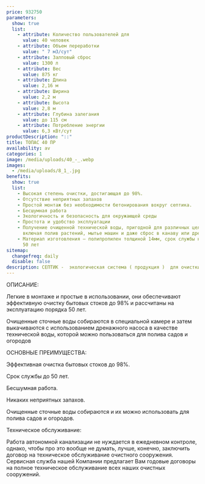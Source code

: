 ```yaml
---
price: 932750
parameters:
  show: true
  list:
    - attribute: Количество пользователей для
      value: 40 человек
    - attribute: Объем переработки
      value: " 7 м3/сут"
    - attribute: Залповый сброс
      value: 1300 л
    - attribute: Вес
      value: 875 кг
    - attribute: Длина
      value: 2,16 м
    - attribute: Ширина
      value: 2,2 м
    - attribute: Высота
      value: 2,8 м
    - attribute: Глубина залегания
      value: до 115 см
    - attribute: Потреблeние энергии
      value: 6,3 кВт/сут
productDescription: "::"
title: ТОПАС 40 ПР
availability: av
categories: 1
image: /media/uploads/40_-_.webp
images:
  - /media/uploads/8_1_.jpg
benefits:
  show: true
  list:
    - Высокая степень очистки, достигающая до 98%.
    - Отсутствие неприятных запахов
    - Простой монтаж без необходимости бетонирования вокруг септика.
    - Бесшумная работа
    - Экологичность и безопасность для окружающей среды
    - Простота и удобство эксплуатации
    - Получение очищенной технической воды, пригодной для различных целей,
      включая полив растений, мытье машин и даже сброс в канаву или дренаж
    - Материал изготовления – полипропилен толщиной 14мм, срок службы не менее
      50 лет
sitemap:
  changefreq: daily
  disable: false
description: СЕПТИК -  экологическая система ( продукция )  для очистки сточных вод
---
```

ОПИСАНИЕ:



Легкие в монтаже и простые в использовании, они обеспечивают эффективную очистку бытовых стоков до 98% и рассчитаны на эксплуатацию порядка 50 лет.

Очищенные сточные воды собираются в специальной камере и затем выкачиваются с использованием дренажного насоса в качестве технической воды, которой можно пользоваться для полива садов и огородов



ОСНОВНЫЕ ПРЕИМУЩЕСТВА:



Эффективная очистка бытовых стоков до 98%.

Срок службы до 50 лет.

Бесшумная работа.

Никаких неприятных запахов.

Очищенные сточные воды собираются и их можно использовать для полива садов и огородов.



Техническое обслуживание:



Работа автономной канализации не нуждается в ежедневном контроле, однако, чтобы про это вообще не думать, лучше, конечно, заключить договор на техническое обслуживание очистного сооружения. Сервисная служба нашей Компании предлагает Вам годовые договоры на полное техническое обслуживание всех наших очистных сооружений.
